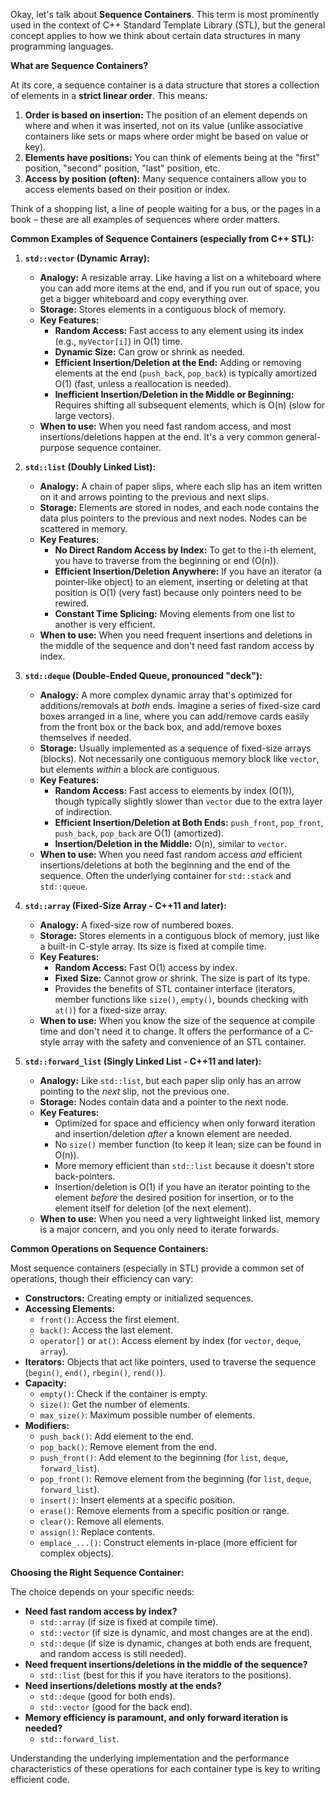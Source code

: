 Okay, let's talk about **Sequence Containers**. This term is most prominently used in the context of C++ Standard Template Library (STL), but the general concept applies to how we think about certain data structures in many programming languages.

**What are Sequence Containers?**

At its core, a sequence container is a data structure that stores a collection of elements in a **strict linear order**. This means:

1.  **Order is based on insertion:** The position of an element depends on where and when it was inserted, not on its value (unlike associative containers like sets or maps where order might be based on value or key).
2.  **Elements have positions:** You can think of elements being at the "first" position, "second" position, "last" position, etc.
3.  **Access by position (often):** Many sequence containers allow you to access elements based on their position or index.

Think of a shopping list, a line of people waiting for a bus, or the pages in a book – these are all examples of sequences where order matters.

**Common Examples of Sequence Containers (especially from C++ STL):**

1.  **`std::vector` (Dynamic Array):**
    *   **Analogy:** A resizable array. Like having a list on a whiteboard where you can add more items at the end, and if you run out of space, you get a bigger whiteboard and copy everything over.
    *   **Storage:** Stores elements in a contiguous block of memory.
    *   **Key Features:**
        *   **Random Access:** Fast access to any element using its index (e.g., `myVector[i]`) in O(1) time.
        *   **Dynamic Size:** Can grow or shrink as needed.
        *   **Efficient Insertion/Deletion at the End:** Adding or removing elements at the end (`push_back`, `pop_back`) is typically amortized O(1) (fast, unless a reallocation is needed).
        *   **Inefficient Insertion/Deletion in the Middle or Beginning:** Requires shifting all subsequent elements, which is O(n) (slow for large vectors).
    *   **When to use:** When you need fast random access, and most insertions/deletions happen at the end. It's a very common general-purpose sequence container.

2.  **`std::list` (Doubly Linked List):**
    *   **Analogy:** A chain of paper slips, where each slip has an item written on it and arrows pointing to the previous and next slips.
    *   **Storage:** Elements are stored in nodes, and each node contains the data plus pointers to the previous and next nodes. Nodes can be scattered in memory.
    *   **Key Features:**
        *   **No Direct Random Access by Index:** To get to the i-th element, you have to traverse from the beginning or end (O(n)).
        *   **Efficient Insertion/Deletion Anywhere:** If you have an iterator (a pointer-like object) to an element, inserting or deleting at that position is O(1) (very fast) because only pointers need to be rewired.
        *   **Constant Time Splicing:** Moving elements from one list to another is very efficient.
    *   **When to use:** When you need frequent insertions and deletions in the middle of the sequence and don't need fast random access by index.

3.  **`std::deque` (Double-Ended Queue, pronounced "deck"):**
    *   **Analogy:** A more complex dynamic array that's optimized for additions/removals at *both* ends. Imagine a series of fixed-size card boxes arranged in a line, where you can add/remove cards easily from the front box or the back box, and add/remove boxes themselves if needed.
    *   **Storage:** Usually implemented as a sequence of fixed-size arrays (blocks). Not necessarily one contiguous memory block like `vector`, but elements *within* a block are contiguous.
    *   **Key Features:**
        *   **Random Access:** Fast access to elements by index (O(1)), though typically slightly slower than `vector` due to the extra layer of indirection.
        *   **Efficient Insertion/Deletion at Both Ends:** `push_front`, `pop_front`, `push_back`, `pop_back` are O(1) (amortized).
        *   **Insertion/Deletion in the Middle:** O(n), similar to `vector`.
    *   **When to use:** When you need fast random access *and* efficient insertions/deletions at both the beginning and the end of the sequence. Often the underlying container for `std::stack` and `std::queue`.

4.  **`std::array` (Fixed-Size Array - C++11 and later):**
    *   **Analogy:** A fixed-size row of numbered boxes.
    *   **Storage:** Stores elements in a contiguous block of memory, just like a built-in C-style array. Its size is fixed at compile time.
    *   **Key Features:**
        *   **Random Access:** Fast O(1) access by index.
        *   **Fixed Size:** Cannot grow or shrink. The size is part of its type.
        *   Provides the benefits of STL container interface (iterators, member functions like `size()`, `empty()`, bounds checking with `at()`) for a fixed-size array.
    *   **When to use:** When you know the size of the sequence at compile time and don't need it to change. It offers the performance of a C-style array with the safety and convenience of an STL container.

5.  **`std::forward_list` (Singly Linked List - C++11 and later):**
    *   **Analogy:** Like `std::list`, but each paper slip only has an arrow pointing to the *next* slip, not the previous one.
    *   **Storage:** Nodes contain data and a pointer to the next node.
    *   **Key Features:**
        *   Optimized for space and efficiency when only forward iteration and insertion/deletion *after* a known element are needed.
        *   No `size()` member function (to keep it lean; size can be found in O(n)).
        *   More memory efficient than `std::list` because it doesn't store back-pointers.
        *   Insertion/deletion is O(1) if you have an iterator pointing to the element *before* the desired position for insertion, or to the element itself for deletion (of the next element).
    *   **When to use:** When you need a very lightweight linked list, memory is a major concern, and you only need to iterate forwards.

**Common Operations on Sequence Containers:**

Most sequence containers (especially in STL) provide a common set of operations, though their efficiency can vary:

*   **Constructors:** Creating empty or initialized sequences.
*   **Accessing Elements:**
    *   `front()`: Access the first element.
    *   `back()`: Access the last element.
    *   `operator[]` or `at()`: Access element by index (for `vector`, `deque`, `array`).
*   **Iterators:** Objects that act like pointers, used to traverse the sequence (`begin()`, `end()`, `rbegin()`, `rend()`).
*   **Capacity:**
    *   `empty()`: Check if the container is empty.
    *   `size()`: Get the number of elements.
    *   `max_size()`: Maximum possible number of elements.
*   **Modifiers:**
    *   `push_back()`: Add element to the end.
    *   `pop_back()`: Remove element from the end.
    *   `push_front()`: Add element to the beginning (for `list`, `deque`, `forward_list`).
    *   `pop_front()`: Remove element from the beginning (for `list`, `deque`, `forward_list`).
    *   `insert()`: Insert elements at a specific position.
    *   `erase()`: Remove elements from a specific position or range.
    *   `clear()`: Remove all elements.
    *   `assign()`: Replace contents.
    *   `emplace_...()`: Construct elements in-place (more efficient for complex objects).

**Choosing the Right Sequence Container:**

The choice depends on your specific needs:

*   **Need fast random access by index?**
    *   `std::array` (if size is fixed at compile time).
    *   `std::vector` (if size is dynamic, and most changes are at the end).
    *   `std::deque` (if size is dynamic, changes at both ends are frequent, and random access is still needed).
*   **Need frequent insertions/deletions in the middle of the sequence?**
    *   `std::list` (best for this if you have iterators to the positions).
*   **Need insertions/deletions mostly at the ends?**
    *   `std::deque` (good for both ends).
    *   `std::vector` (good for the back end).
*   **Memory efficiency is paramount, and only forward iteration is needed?**
    *   `std::forward_list`.

Understanding the underlying implementation and the performance characteristics of these operations for each container type is key to writing efficient code.